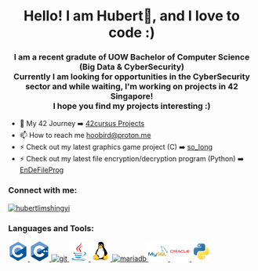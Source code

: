 <h1 align="center">Hello! I am Hubert🐣, and I love to code :)</h1>
<h3 align="center">
  I am a recent gradute of UOW Bachelor of Computer Science (Big Data & CyberSecurity)<br>
  Currently I am looking for opportunities in the CyberSecurity sector and while waiting, I'm working on projects in 42 Singapore!<br>
  I hope you find my projects interesting :)
</h3>

- 🔭 My 42 Journey ➡️ [42cursus Projects](https://github.com/hoobird/42cursus)
- 📫 How to reach me <a href="mailto:&#x68;&#x6f;&#x6f;&#x62;&#x69;&#x72;&#x64;&#x40;&#x70;&#x72;&#x6f;&#x74;&#x6f;&#x6e;&#x2e;&#x6d;&#x65;">&#x68;&#x6f;&#x6f;&#x62;&#x69;&#x72;&#x64;&#x40;&#x70;&#x72;&#x6f;&#x74;&#x6f;&#x6e;&#x2e;&#x6d;&#x65;</a>
- ⚡ Check out my latest graphics game project (C) ➡️ [so_long](https://github.com/hoobird/42cursus/tree/main/RANK02/so_long)
- ⚡ Check out my latest file encryption/decryption program (Python) ➡️ [EnDeFileProg](https://github.com/hoobird/Encrypt-Decrypt-File-Program)


<h3 align="left">Connect with me:</h3>
<p align="left">
<a href="https://linkedin.com/in/hubertlimshingyi" target="blank"><img align="center" src="https://raw.githubusercontent.com/rahuldkjain/github-profile-readme-generator/master/src/images/icons/Social/linked-in-alt.svg" alt="hubertlimshingyi" height="30" width="40" /></a>
</p>

<h3 align="left">Languages and Tools:</h3>
<p align="left"> <a href="https://www.cprogramming.com/" target="_blank" rel="noreferrer"> <img src="https://raw.githubusercontent.com/devicons/devicon/master/icons/c/c-original.svg" alt="c" width="40" height="40"/> </a> <a href="https://www.w3schools.com/cpp/" target="_blank" rel="noreferrer"> <img src="https://raw.githubusercontent.com/devicons/devicon/master/icons/cplusplus/cplusplus-original.svg" alt="cplusplus" width="40" height="40"/> </a> <a href="https://git-scm.com/" target="_blank" rel="noreferrer"> <img src="https://www.vectorlogo.zone/logos/git-scm/git-scm-icon.svg" alt="git" width="40" height="40"/> </a> <a href="https://www.java.com" target="_blank" rel="noreferrer"> <img src="https://raw.githubusercontent.com/devicons/devicon/master/icons/java/java-original.svg" alt="java" width="40" height="40"/> </a> <a href="https://www.linux.org/" target="_blank" rel="noreferrer"> <img src="https://raw.githubusercontent.com/devicons/devicon/master/icons/linux/linux-original.svg" alt="linux" width="40" height="40"/> </a> <a href="https://mariadb.org/" target="_blank" rel="noreferrer"> <img src="https://www.vectorlogo.zone/logos/mariadb/mariadb-icon.svg" alt="mariadb" width="40" height="40"/> </a> <a href="https://www.mysql.com/" target="_blank" rel="noreferrer"> <img src="https://raw.githubusercontent.com/devicons/devicon/master/icons/mysql/mysql-original-wordmark.svg" alt="mysql" width="40" height="40"/> </a> <a href="https://www.oracle.com/" target="_blank" rel="noreferrer"> <img src="https://raw.githubusercontent.com/devicons/devicon/master/icons/oracle/oracle-original.svg" alt="oracle" width="40" height="40"/> </a> <a href="https://www.python.org" target="_blank" rel="noreferrer"> <img src="https://raw.githubusercontent.com/devicons/devicon/master/icons/python/python-original.svg" alt="python" width="40" height="40"/> </a> </p>

<!--
**hoobird/hoobird** is a ✨ _special_ ✨ repository because its `README.md` (this file) appears on your GitHub profile.

Here are some ideas to get you started:

- 🔭 I’m currently working on ...
- 🌱 I’m currently learning ...
- 👯 I’m looking to collaborate on ...
- 🤔 I’m looking for help with ...
- 💬 Ask me about ...
- 📫 How to reach me: ...
- 😄 Pronouns: ...
- ⚡ Fun fact: ...
-->
